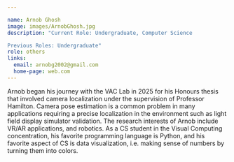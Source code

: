 ```yaml
---

name: Arnob Ghosh
image: images/ArnobGhosh.jpg
description: "Current Role: Undergraduate, Computer Science

Previous Roles: Undergraduate"
role: others
links:
  email: arnobg2002@gmail.com
  home-page: web.com
---
```


Arnob began his journey with the VAC Lab in 2025 for his Honours thesis that involved camera localization under the supervision of Professor Hamilton. Camera pose estimation is a common problem in many applications requiring a precise localization in the environment such as light field display simulator validation. The research interests of Arnob include VR/AR applications, and robotics. 
As a CS student in the Visual Computing concentration, his favorite programming language is Python, and his favorite aspect of CS is data visualization, i.e. making sense of numbers by turning them into colors.